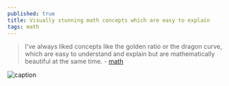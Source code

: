 ```yaml
---
published: true
title: Visually stunning math concepts which are easy to explain
tags: math
---
```

> I've always liked concepts like the golden ratio or the dragon curve, which are easy to understand and explain but are mathematically beautiful at the same time. - [math](https://math.stackexchange.com/questions/733754/visually-stunning-math-concepts-which-are-easy-to-explain)

![caption](https://i.stack.imgur.com/6TBAm.gif)